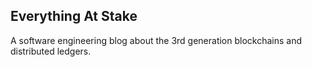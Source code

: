 ## Everything At Stake

A software engineering blog about the 3rd generation blockchains and distributed ledgers.
